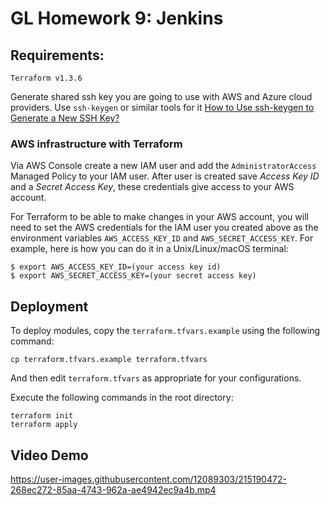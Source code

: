 # GL Homework 9: Jenkins

## Requirements:
```
Terraform v1.3.6
```

Generate shared ssh key you are going to use with AWS and Azure cloud providers. Use `ssh-keygen` or similar tools for it [How to Use ssh-keygen to Generate a New SSH Key?](https://www.ssh.com/academy/ssh/keygen)

### AWS infrastructure with Terraform

Via AWS Console create a new IAM user and add the `AdministratorAccess` Managed Policy to your IAM user. After user is created save _Access Key ID_ and a _Secret Access Key_, these credentials give access to your AWS account.

For Terraform to be able to make changes in your AWS account, you will need to set the AWS credentials for the IAM user you created above as the environment variables `AWS_ACCESS_KEY_ID` and `AWS_SECRET_ACCESS_KEY`. For example, here is how you can do it in a Unix/Linux/macOS terminal:

```
$ export AWS_ACCESS_KEY_ID=(your access key id)
$ export AWS_SECRET_ACCESS_KEY=(your secret access key)
```

## Deployment
To deploy modules, copy the `terraform.tfvars.example` using the following command:

```
cp terraform.tfvars.example terraform.tfvars
```

And then edit `terraform.tfvars` as appropriate for your configurations.

Execute the following commands in the root directory:
```
terraform init
terraform apply
```

## Video Demo

https://user-images.githubusercontent.com/12089303/215190472-268ec272-85aa-4743-962a-ae4942ec9a4b.mp4




